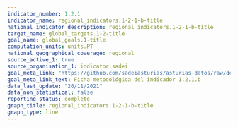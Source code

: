 ```yaml
---
indicator_number: 1.2.1
indicator_name: regional_indicators.1-2-1-b-title
national_indicator_description: regional_indicators.1-2-1-b-title
target_name: global_targets.1-2-title
goal_name: global_goals.1-title
computation_units: units.PT
national_geographical_coverage: regional
source_active_1: true
source_organisation_1: indicator.sadei
goal_meta_link: "https://github.com/sadeiasturias/asturias-datos/raw/develop/descargas/metodologia/1.2.1.b.pdf"
goal_meta_link_text: Ficha metodológica del indicador 1.2.1.b
data_last_update: "26/11/2021"
data_non_statistical: false
reporting_status: complete
graph_title: regional_indicators.1-2-1-b-title
graph_type: line
---
```

